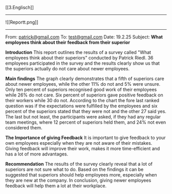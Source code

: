 [[3.Englisch]]
___
![[Reportt.png]]
___
From: patrick@gmail.com
To: test@gmail.com
Date: 19.2.25
Subject: **What employees think about their feedback from their superior**

**Introduction**
This report outlines the results of a survey called "What employees think about their superiors" conducted by Patrick Riedl. 36 employees participated in the survey and the results clearly show us that the superiors actually do not care about newer employees.

**Main findings**
The graph clearly demonstrates that a fifth of superiors care about newer employees, while the other 11% do not and 5% were unsure. Only ten percent of superiors recognised good work of their employees while 26% do not care. Six percent of superiors gave positive feedback on their workers while 30 do not. According to the chart the fore last ranked question was if the expectations were fulfilled by the employees and six percent of the superiors stated that they were not and the other 27 said yes.
The last but not least, the participants were asked, if they had any regular team meetings, where 12 percent of superiors held them, and 24% not even considered them.

**The Importance of giving Feedback**
It is important to give feedback to your own employees especially when they are not aware of their mistakes. Giving feedback will improve their work, makes it more time-efficient and has a lot of more advantages.

**Recommendation**
The results of the survey clearly reveal that a lot of superiors are not sure what to do. Based on the findings it can be suggested that superiors should help employees more, especially when they are new at the company.
In conclusion, giving newer employees feedback will help them a lot at their workplace.

